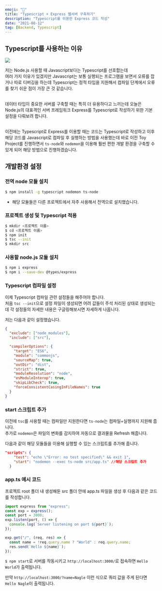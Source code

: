 ```yaml
---
emoji: "📢"
title: "Typescript + Express 웹서버 구축하기"
description: "Typescript를 이용한 Express 코드 작성"
date: "2021-08-12"
tag: [Backend, Typescript]
---
```


## Typescript를 사용하는 이유

<img src="https://user-images.githubusercontent.com/71566740/133249381-ac45b5e7-96c0-441e-8f11-9032d711972e.png" class="img large">

저는 Node.js 사용할 때 Javascript보다는 Typescript를 선호합는데
<br>여러 가지 이유가 있겠지만 Javascript는 보통 실행되는 프로그램을 보면서 오류를 잡거나 따로 디버깅을 하는데 Typescript는 정적 타입을 지원해서 컴파일 단계에서 오류를 찾기 쉬운 점이 가장 큰 것 같습니다.

<br>데이터 타입이 중요한 서버를 구축할 때는 특히 더 유용하다고 느끼는데 오늘은 Node.js의 대표격인 서버 프레임워크 Express를 Typescript로 작성하기 위한 기본 설정을 다뤄보려 합니다.

<br>이전에는 Typescript로 Express를 이용할 때는 코드는 Typescript로 작성하고 이후 해당 코드를 Javascript로 컴파일 후 실행하는 방법을 사용했는데 바로 이전 Toy Project를 진행하면서 `ts-node`와 `nodemon`을 이용해 훨씬 편한 개발 환경을 구축할 수 있게 되어 해당 방법으로 진행하겠습니다.

## 개발환경 설정

### 전역 node 모듈 설치

```bash
$ npm install -g typescript nodemon ts-node
```

- 해당 모듈들은 다른 프로젝트에서 자주 사용해서 전역으로 설치했습니다.

### 프로젝트 생성 및 Typescript 적용

```bash
$ mkdir <프로젝트 이름>
$ cd <프로젝트 이름>
$ npm init
$ tsc --init
$ mkdir src
```

### 사용할 node.js 모듈 설치

```bash
$ npm i express
$ npm i --save-dev @types/express
```

### Typescript 컴파일 설정

이제 Typescript 컴파일 관련 설정들을 해주어야 합니다.
<br>처음 `tsc --init`으로 설정 파일이 생성되면 어려 값들이 주석 처리된 상태로 생성되는데 각 설정들의 자세한 내용은 구글링해보시면 자세하게 나옵니다.

저는 다음과 같이 설정했습니다.

```json
{
  "exclude": ["node_modules"],
  "include": ["src"],

  "compilerOptions": {
    "target": "ES6",
    "module": "commonjs",
    "sourceMap": true,
    "outDir": "dist",
    "strict": true,
    "moduleResolution": "node",
    "esModuleInterop": true,
    "skipLibCheck": true,
    "forceConsistentCasingInFileNames": true
  }
}
```

### start 스크립트 추가

이전에 `tsc`를 사용할 때는 컴파일만 지원한다면 `ts-node`는 컴파일+실행까지 지원해 줍니다.
<br>추가로 `nodemon`은 파일의 변화를 감지하여 자동으로 결과물을 Refresh 해줍니다.

다음과 같이 해당 모듈들을 이용해 실행할 수 있는 스크립트를 추가해 줍니다.

```json
"scripts": {
    "test": "echo \"Error: no test specified\" && exit 1",
    "start": "nodemon --exec ts-node src/app.ts" //해당 스크립트 추가
  }
```

### app.ts 예시 코드

프로젝트 root 폴더 내 생성해둔 src 폴더 안에 app.ts 파일을 생성 후 다음과 같은 코드를 작성합니다.

```typescript
import express from "express";
const exp = express();
const port = 3000;
exp.listen(port, () => {
  console.log(`Server listening on port ${port}`);
});

exp.get("/", (req, res) => {
  const name = !req.query.name ? "World" : req.query.name;
  res.send(`Hello ${name}`);
});
```

`$ npm start`로 서버를 작동시키고 `http://localhost:3000/`로 접속하면 `Hello World`가 출력됩니다.

만약 `http://localhost:3000/?name=Nagle` 이런 식으로 쿼리 값을 주게 된다면 `Hello Nagle`이 출력됩니다.
